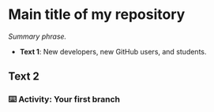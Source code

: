 
# Main title of my repository

_Summary phrase._

- **Text 1**: New developers, new GitHub users, and students.


## Text 2


### :keyboard: Activity: Your first branch

